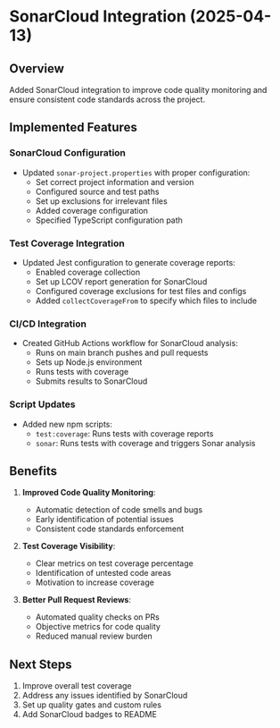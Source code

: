 # SonarCloud Integration (2025-04-13)

## Overview

Added SonarCloud integration to improve code quality monitoring and ensure consistent code standards across the project.

## Implemented Features

### SonarCloud Configuration

- Updated `sonar-project.properties` with proper configuration:
  - Set correct project information and version
  - Configured source and test paths
  - Set up exclusions for irrelevant files
  - Added coverage configuration
  - Specified TypeScript configuration path

### Test Coverage Integration

- Updated Jest configuration to generate coverage reports:
  - Enabled coverage collection
  - Set up LCOV report generation for SonarCloud
  - Configured coverage exclusions for test files and configs
  - Added `collectCoverageFrom` to specify which files to include

### CI/CD Integration

- Created GitHub Actions workflow for SonarCloud analysis:
  - Runs on main branch pushes and pull requests
  - Sets up Node.js environment
  - Runs tests with coverage
  - Submits results to SonarCloud

### Script Updates

- Added new npm scripts:
  - `test:coverage`: Runs tests with coverage reports
  - `sonar`: Runs tests with coverage and triggers Sonar analysis

## Benefits

1. **Improved Code Quality Monitoring**:
   - Automatic detection of code smells and bugs
   - Early identification of potential issues
   - Consistent code standards enforcement

2. **Test Coverage Visibility**:
   - Clear metrics on test coverage percentage
   - Identification of untested code areas
   - Motivation to increase coverage

3. **Better Pull Request Reviews**:
   - Automated quality checks on PRs
   - Objective metrics for code quality
   - Reduced manual review burden

## Next Steps

1. Improve overall test coverage
2. Address any issues identified by SonarCloud
3. Set up quality gates and custom rules
4. Add SonarCloud badges to README